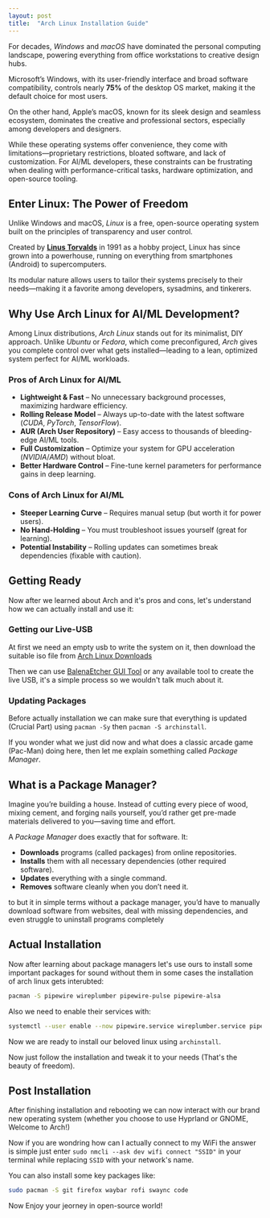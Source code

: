 ```yaml
---
layout: post
title:  "Arch Linux Installation Guide"
---
```

For decades, *Windows* and *macOS* have dominated the personal computing landscape, powering everything from office workstations to creative design hubs.

Microsoft’s Windows, with its user-friendly interface and broad software compatibility, controls nearly **75%** of the desktop OS market, making it the default choice for most users.

On the other hand, Apple’s macOS, known for its sleek design and seamless ecosystem, dominates the creative and professional sectors, especially among developers and designers.

While these operating systems offer convenience, they come with limitations—proprietary restrictions, bloated software, and lack of customization.
For AI/ML developers, these constraints can be frustrating when dealing with performance-critical tasks, hardware optimization, and open-source tooling.

## Enter Linux: The Power of Freedom

Unlike Windows and macOS, *Linux* is a free, open-source operating system built on the principles of transparency and user control.

Created by [**Linus Torvalds**](https://en.wikipedia.org/wiki/Linus_Torvalds) in 1991 as a hobby project, Linux has since grown into a powerhouse, running on everything from smartphones (Android) to supercomputers.

Its modular nature allows users to tailor their systems precisely to their needs—making it a favorite among developers, sysadmins, and tinkerers.

## Why Use Arch Linux for AI/ML Development?

Among Linux distributions, *Arch Linux* stands out for its minimalist, DIY approach.
Unlike *Ubuntu* or *Fedora*, which come preconfigured, *Arch* gives you complete control over what gets installed—leading to a lean, optimized system perfect for AI/ML workloads.

### Pros of Arch Linux for AI/ML

- **Lightweight & Fast** – No unnecessary background processes, maximizing hardware efficiency. 
- **Rolling Release Model** – Always up-to-date with the latest software (*CUDA*, *PyTorch*, *TensorFlow*).
- **AUR (Arch User Repository)** – Easy access to thousands of bleeding-edge AI/ML tools.
- **Full Customization** – Optimize your system for GPU acceleration (*NVIDIA*/*AMD*) without bloat.
- **Better Hardware Control** – Fine-tune kernel parameters for performance gains in deep learning.

### Cons of Arch Linux for AI/ML

- **Steeper Learning Curve** – Requires manual setup (but worth it for power users).
- **No Hand-Holding** – You must troubleshoot issues yourself (great for learning).
- **Potential Instability** – Rolling updates can sometimes break dependencies (fixable with caution).

## Getting Ready

Now after we learned about Arch and it's pros and cons, let's understand how we can actually install and use it:

### Getting our Live-USB

At first we need an empty usb to write the system on it, then download the suitable iso file from [Arch Linux Downloads](https://archlinux.org/download/)

Then we can use [BalenaEtcher GUI Tool](https://etcher.balena.io/) or any available tool to create the live USB, it's a simple process so we wouldn't talk much about it.

### Updating Packages

Before actually installation we can make sure that everything is updated (Crucial Part) using `pacman -Sy` then `pacman -S archinstall`.

If you wonder what we just did now and what does a classic arcade game (Pac-Man) doing here, then let me explain something called *Package Manager*.

## What is a Package Manager?

Imagine you’re building a house.
Instead of cutting every piece of wood, mixing cement, and forging nails yourself, you’d rather get pre-made materials delivered to you—saving time and effort.

A *Package Manager* does exactly that for software. It:

- **Downloads** programs (called packages) from online repositories.
- **Installs** them with all necessary dependencies (other required software).
- **Updates** everything with a single command.
- **Removes** software cleanly when you don’t need it.

to but it in simple terms without a package manager, you’d have to manually download software from websites, deal with missing dependencies, and even struggle to uninstall programs completely

## Actual Installation

Now after learning about package managers let's use ours to install some important packages for sound without them in some cases the installation of arch linux gets interubted:

```bash
pacman -S pipewire wireplumber pipewire-pulse pipewire-alsa
```

Also we need to enable their services with:

```bash
systemctl --user enable --now pipewire.service wireplumber.service pipewire-pulse.service
```

Now we are ready to install our beloved linux using `archinstall`.

Now just follow the installation and tweak it to your needs (That's the beauty of freedom).

## Post Installation

After finishing installation and rebooting we can now interact with our brand new operating system (whether you choose to use Hyprland or GNOME, Welcome to Arch!)

Now if you are wondring how can I actually connect to my WiFi the answer is simple just enter `sudo nmcli --ask dev wifi connect "SSID"` in your terminal while replacing `SSID` with your network's name.

You can also install some key packages like:

```bash
sudo pacman -S git firefox waybar rofi swaync code
```

Now Enjoy your jeorney in open-source world!
